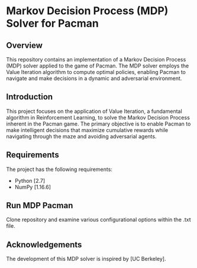 # Markov Decision Process (MDP) Solver for Pacman

## Overview

This repository contains an implementation of a Markov Decision Process (MDP) solver applied to the game of Pacman. The MDP solver employs the Value Iteration algorithm to compute optimal policies, enabling Pacman to navigate and make decisions in a dynamic and adversarial environment.

## Introduction

This project focuses on the application of Value Iteration, a fundamental algorithm in Reinforcement Learning, to solve the Markov Decision Process inherent in the Pacman game. The primary objective is to enable Pacman to make intelligent decisions that maximize cumulative rewards while navigating through the maze and avoiding adversarial agents.

## Requirements

The project has the following requirements:

- Python [2.7]
- NumPy [1.16.6]

## Run MDP Pacman

Clone repository and examine various configurational options within the .txt file.

## Acknowledgements

The development of this MDP solver is inspired by [UC Berkeley].
